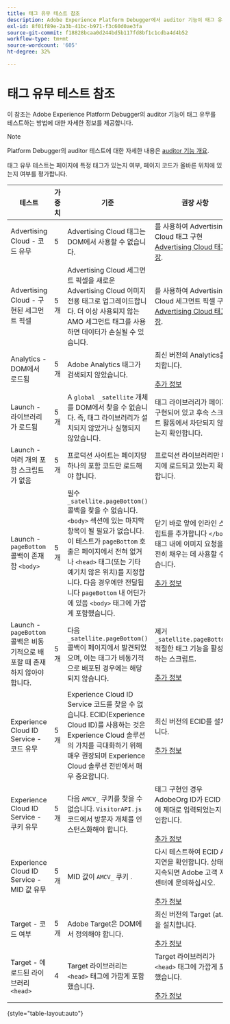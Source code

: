 ```yaml
---
title: 태그 유무 테스트 참조
description: Adobe Experience Platform Debugger에서 auditor 기능이 태그 유무를 테스트하는 방법을 알아봅니다.
exl-id: 8f01f89e-2a3b-41bc-b971-f3c60d0ae3fa
source-git-commit: f18828bcaa0d244bd5b117fd8bf1c1cdba4d4b52
workflow-type: tm+mt
source-wordcount: '605'
ht-degree: 32%

---
```


# 태그 유무 테스트 참조

이 참조는 Adobe Experience Platform Debugger의 auditor 기능이 태그 유무를 테스트하는 방법에 대한 자세한 정보를 제공합니다.

>[!NOTE]
>
>Platform Debugger의 auditor 테스트에 대한 자세한 내용은 [auditor 기능 개요](./overview.md).

태그 유무 테스트는 페이지에 특정 태그가 있는지 여부, 페이지 코드가 올바른 위치에 있는지 여부를 평가합니다.

| 테스트 | 가중치 | 기준 | 권장 사항 |
| --- | --- | --- | --- |
| Advertising Cloud - 코드 유무 | 5 | Advertising Cloud 태그는 DOM에서 사용할 수 없습니다. | 를 사용하여 Advertising Cloud 태그 구현 [Advertising Cloud 태그 확장](https://experienceleague.adobe.com/docs/experience-platform/destinations/catalog/advertising/adobe-advertising-cloud.html). |
| Advertising Cloud - 구현된 세그먼트 픽셀 | 5개 | Advertising Cloud 세그먼트 픽셀을 새로운 Advertising Cloud 이미지 전용 태그로 업그레이드합니다. 더 이상 사용되지 않는 AMO 세그먼트 태그를 사용하면 데이터가 손실될 수 있습니다. | 를 사용하여 Advertising Cloud 세그먼트 픽셀 구현 [Advertising Cloud 태그 확장](https://experienceleague.adobe.com/docs/experience-platform/destinations/catalog/advertising/adobe-advertising-cloud.html). |
| Analytics - DOM에서 로드됨 | 5개 | Adobe Analytics 태그가 검색되지 않았습니다. | 최신 버전의 Analytics를 설치합니다. <br><br>[추가 정보](https://experienceleague.adobe.com/docs/analytics/implementation/home.html?lang=ko-KR) |
| Launch - 라이브러리가 로드됨 | 5개 | A `global _satellite` 개체를 DOM에서 찾을 수 없습니다. 즉, 태그 라이브러리가 설치되지 않았거나 실행되지 않았습니다. | 태그 라이브러리가 페이지에 구현되어 있고 후속 스크립트 활동에서 차단되지 않았는지 확인합니다. |
| Launch - 여러 개의 포함 스크립트가 없음 | 5개 | 프로덕션 사이트는 페이지당 하나의 포함 코드만 로드해야 합니다. | 프로덕션 라이브러리만 페이지에 로드되고 있는지 확인합니다. |
| Launch - `pageBottom` 콜백이 존재함 `<body>` | 5개 | 필수 `_satellite.pageBottom()` 콜백을 찾을 수 없습니다. `<body>` 섹션에 있는 마지막 항목이 될 필요가 없습니다. 이 테스트가 `pageBottom` 호출은 페이지에서 전혀 없거나 `<head>` 태그(또는 기타 예기치 않은 위치)를 지정합니다. 다음 경우에만 전달됩니다 `pageBottom` 내 어딘가에 있음 `<body>` 태그에 가깝게 포함했습니다. | 닫기 바로 앞에 인라인 스크립트를 추가합니다 `</body>` 태그 내에 이미지 요청을 완전히 채우는 데 사용할 수 있습니다.<br><br>[추가 정보](https://experienceleague.adobe.com/docs/experience-platform/tags/client-side/asynchronous-deployment.html) |
| Launch - `pageBottom` 콜백은 비동기적으로 배포할 때 존재하지 않아야 합니다. | 5개 | 다음 `_satellite.pageBottom()` 콜백이 페이지에서 발견되었으며, 이는 태그가 비동기적으로 배포된 경우에는 해당되지 않습니다. | 제거 `_satellite.pageBottom()` 적절한 태그 기능을 활성화하는 스크립트. <br><br>[추가 정보](https://experienceleague.adobe.com/docs/experience-platform/tags/client-side/asynchronous-deployment.html) |
| Experience Cloud ID Service - 코드 유무 | 5개 | Experience Cloud ID Service 코드를 찾을 수 없습니다. ECID(Experience Cloud ID)를 사용하는 것은 Experience Cloud 솔루션의 가치를 극대화하기 위해 매우 권장되며 Experience Cloud 솔루션 전반에서 매우 중요합니다. | 최신 버전의 ECID를 설치합니다.<br><br>[추가 정보](https://experienceleague.adobe.com/docs/id-service/using/intro/overview.html) |
| Experience Cloud ID Service - 쿠키 유무 | 5개 | 다음 `AMCV_` 쿠키를 찾을 수 없습니다. `VisitorAPI.js`   코드에서 방문자 개체를 인스턴스화해야 합니다. | 태그 구현인 경우 AdobeOrg ID가 ECID 도구에 제대로 입력되었는지 확인합니다. <br><br>[추가 정보](https://experienceleague.adobe.com/docs/id-service/using/intro/cookies.html?lang=ko-KR) |
| Experience Cloud ID Service - MID 값 유무 | 5개 | MID 값이 `AMCV_` 쿠키 . | 다시 테스트하여 ECID API 지연을 확인합니다. 상태가 지속되면 Adobe 고객 지원 센터에 문의하십시오. <br><br>[추가 정보](https://experienceleague.adobe.com/docs/id-service/using/intro/cookies.html) |
| Target - 코드 여부 | 5개 | Adobe Target은 DOM에서 정의해야 합니다. | 최신 버전의 Target (at.js)을 설치합니다. <br><br>[추가 정보](https://experienceleague.adobe.com/docs/target/using/implement-target/implementing-target.html) |
| Target - 에 로드된 라이브러리 `<head>` | 4 | Target 라이브러리는 `<head>` 태그에 가깝게 포함했습니다. | Target 라이브러리가 `<head>` 태그에 가깝게 포함했습니다. <br><br>[추가 정보](https://experienceleague.adobe.com/docs/target/using/implement-target/implementing-target.html) |

{style=&quot;table-layout:auto&quot;}

